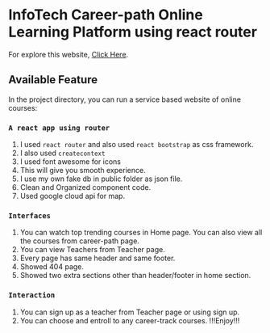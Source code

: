 # InfoTech Career-path Online Learning Platform using react router

For explore this website, [Click Here](https://info-tech-career-path-yasin29.netlify.app/home).

## Available Feature

In the project directory, you can run a service based website of online courses:

### `A react app using router`

1. I used `react router` and also used `react bootstrap` as css framework.
2. I also used `createcontext`
3. I used font awesome for icons
4. This will give you smooth experience.
5. I use my own fake db in public folder as json file.
6. Clean and Organized component code.
7. Used google cloud api for map.

### `Interfaces`
1. You can watch top trending courses in Home page. You can also view all the courses from career-path page. 
2. You can view Teachers from Teacher page.
3. Every page has same header and same footer.
4. Showed 404 page.
5. Showed two extra sections other than header/footer in home section.
### `Interaction`
1. You can sign up as a teacher from Teacher page or using sign up. 
2. You can choose and entroll to any career-track courses.
!!!Enjoy!!!


